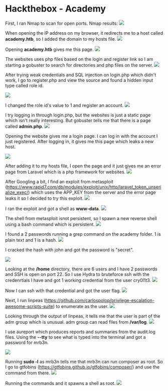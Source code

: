 # Hackthebox - Academy

First, I ran Nmap to scan for open ports.
Nmap results:
![](nmap.png)

When opening the IP address on my browser, it redirects me to a host called **academy.htb**, so I added the domain to my hosts file.
![](hostsfile.png)

Opening **academy.htb** gives me this page.
![](webpage.png)

The websites uses php files based on the login and register link so I am starting a gobuster to search for directories and php files on the server.
![](gobuster.png)

After trying weak credentials and SQL injection on login.php which didn't work, I go to register.php and view the source and found a hidden input type called role id.

![](roleidsource.png)

I changed the role id's value to 1 and register an account.
![](value1register.png)

I try logging in through login.php, but the websites is just a static page which isn't really interesting. But gobuster tells me that there is a page called **admin.php**.
![](admingobuster.png)

Opening the website gives me a login page. I can log in with the account I just registered. After logging in, it gives me this page which leaks a new host.

![](loggedinadmin.png)

After adding it to my hosts file, I open the page and it just gives me an error page from Laravel which is a php framework for websites.
![](laravelerror.png)

After Googling a bit, I find an exploit from metasploit (https://www.rapid7.com/db/modules/exploit/unix/http/laravel_token_unserialize_exec/) which uses the APP_KEY from the server and the error page leaks it so I decided to try this exploit.
![](app_key.png)

I ran the exploit and got a shell as **www-data**.
![](www-data.png)

The shell from metasploit isnot persistent, so I spawn a new reverse shell using a bash command which is persistent.
![](nc.png)

I found a 2 passwords running a grep command on the academy folder. 1 is plain text and 1 is a hash.
![](passwords.png)

I cracked the hash with john and got the password is "secret".

![](johncrack.png)

Looking at the **/home** directory, there are 6 users and I have 2 passwords and SSH is open on port 22. So I use Hydra to bruteforce ssh with the credenrtials I have and got 1 working credential from the user cry0l1t3.
![](hydrabrute.png)

Now I can ssh with that credential and got the user flag.
![](userflag.png)

Next, I run linpeas (https://github.com/carlospolop/privilege-escalation-awesome-scripts-suite) to enumerate as the user.
![](linpeas.png)

Looking through the output of linpeas, it tells me that the user is part of the adm group which is unusual. adm group can read files from **/var/log**.
![](varloglinpeas.png)

I use aureport which produces reports and summaries from the audit.log files. Using the **--tty** to see what is typed into the terminal and got a password for mrb3n.

![](sub3n.png)

Running **sudo -l**  as mrb3n tells me that mrb3n can run composer as root.  So I go to gtfobins (https://gtfobins.github.io/gtfobins/composer/) and use the command from there.
![](composer.png)

Running the commands and it spawns a shell as root.
![](rooted.png)
